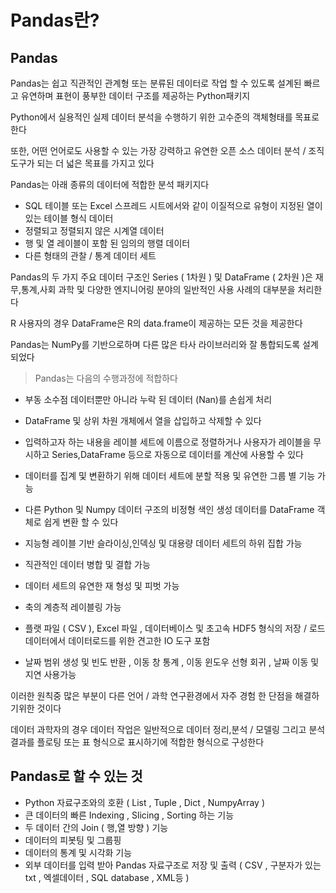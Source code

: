 # Pandas란?

## Pandas

Pandas는 쉽고 직관적인 관계형 또는 분류된 데이터로 작업 할 수 있도록 설계된 빠르고 유연하며 표현이 풍부한 데이터 구조를 제공하는 Python패키지

Python에서 실용적인 실제 데이터 분석을 수행하기 위한 고수준의 객체형태를 목표로 한다

또한, 어떤 언어로도 사용할 수 있는 가장 강력하고 유연한 오픈 소스 데이터 분석 / 조직 도구가 되는 더 넓은 목표를 가지고 있다

Pandas는 아래 종류의 데이터에 적합한 분석 패키지다

- SQL 테이블 또는 Excel 스프레드 시트에서와 같이 이질적으로 유형이 지정된 열이 있는 테이블 형식 데이터
- 정렬되고 정렬되지 않은 시계열 데이터
- 행 및 열 레이블이 포함 된 임의의 행렬 데이터
- 다른 형태의 관찰 / 통계 데이터 세트

Pandas의 두 가지 주요 데이터 구조인 Series ( 1차원 ) 및 DataFrame ( 2차원 )은 재무,통계,사회 과학 및 다양한 엔지니어링 분야의 일반적인 사용 사례의 대부분을 처리한다

R 사용자의 경우 DataFrame은 R의 data.frame이 제공하는 모든 것을 제공한다

Pandas는 NumPy를 기반으로하며 다른 많은 타사 라이브러리와 잘 통합되도록 설계 되었다

> Pandas는 다음의 수행과정에 적합하다
> 

- 부동 소수점 데이터뿐만 아니라 누락 된 데이터 (Nan)를 손쉽게 처리

- DataFrame 및 상위 차원 개체에서 열을 삽입하고 삭제할 수 있다

- 입력하고자 하는 내용을 레이블 세트에 이름으로 정렬하거나 사용자가 레이블을 무시하고 Series,DataFrame 등으로 자동으로 데이터를 계산에 사용할 수 있다

- 데이터를 집계 및 변환하기 위해 데이터 세트에 분할 적용 및 유연한 그룹 별 기능 가능
- 다른 Python 및 Numpy 데이터 구조의 비정형 색인 생성 데이터를 DataFrame 객체로 쉽게 변환 할 수 있다
- 지능형 레이블 기반 슬라이싱,인덱싱 및 대용량 데이터 세트의 하위 집합 가능
- 직관적인 데이터 병합 및 결합 가능
- 데이터 세트의 유연한 재 형성 및 피벗 가능
- 축의 계층적 레이블링 가능
- 플랫 파일 ( CSV ), Excel 파일 , 데이터베이스 및 초고속 HDF5 형식의 저장 / 로드 데이터에서 데이터로드를 위한 견고한 IO 도구 포함
- 날짜 범위 생성 및 빈도 반환 , 이동 창 통계 , 이동 윈도우 선형 회귀 , 날짜 이동 및 지연 사용가능

이러한 원칙중 많은 부분이 다른 언어 / 과학 연구환경에서 자주 경험 한 단점을 해결하기위한 것이다

데이터 과학자의 경우 데이터 작업은 일반적으로 데이터 정리,분석 / 모델링 그리고 분석 결과를 플로팅 또는 표 형식으로 표시하기에 적합한 형식으로 구성한다

## Pandas로 할 수 있는 것

- Python 자료구조와의 호환 ( List , Tuple , Dict , NumpyArray )
- 큰 데이터의 빠른 Indexing , Slicing , Sorting 하는 기능
- 두 데이터 간의 Join ( 행,열 방향 ) 기능
- 데이터의 피봇팅 및 그룹핑
- 데이터의 통계 및 시각화 기능
- 외부 데이터를 입력 받아 Pandas 자료구조로 저장 및 출력 ( CSV , 구분자가 있는 txt , 엑셀데이터 , SQL database , XML등 )